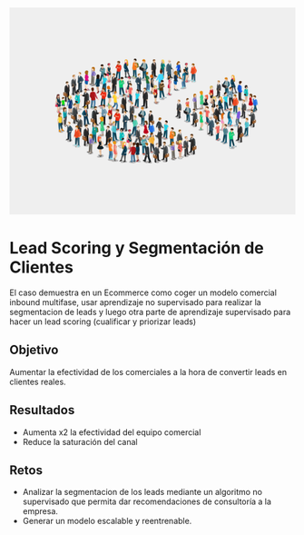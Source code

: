 ![alt text](https://github.com/stevenallus/Portfolio/blob/main/assets/img/segmentation-is-cool.png)


# Lead Scoring y Segmentación de Clientes

El caso demuestra en un Ecommerce como coger un modelo comercial inbound multifase, usar aprendizaje no supervisado para realizar la segmentacion de leads y luego otra parte de aprendizaje supervisado para hacer un lead scoring (cualificar y priorizar leads)

## Objetivo

Aumentar la efectividad de los comerciales a la hora de convertir leads en clientes reales.

## Resultados

* Aumenta x2 la efectividad del equipo comercial
* Reduce la saturación del canal

## Retos

* Analizar la segmentacion de los leads mediante un algoritmo no supervisado que permita dar recomendaciones de consultoría a la empresa.
* Generar un modelo escalable y reentrenable.
